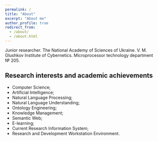 ```yaml
---
permalink: /
title: "About"
excerpt: "About me"
author_profile: true
redirect_from: 
  - /about/
  - /about.html
---
```


Junior researcher.
The National Academy of Sciences of Ukraine.
V. M. Glushkov Institute of Cybernetics.
Microprocessor technology department № 205.

## Research interests and academic achievements
* Computer Science;
* Artificial Intelligence;
* Natural Language Processing;
* Natural Language Understanding;
* Ontology Engineering;
* Knowledge Management;
* Semantic Web;
* E-learning;
* Current Research Information System;
* Research and Development Workstation Environment.

